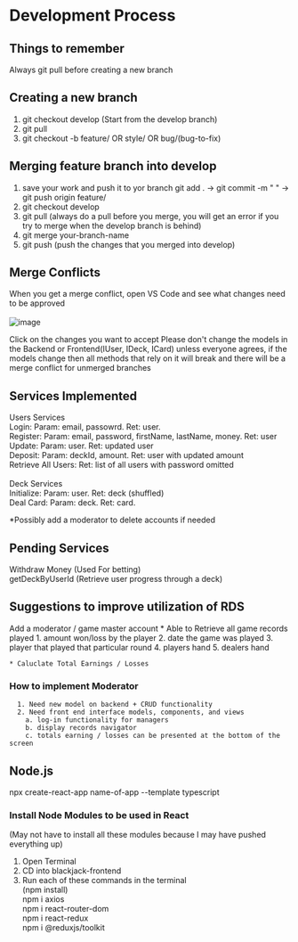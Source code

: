 # Development Process

## Things to remember
  Always git pull before creating a new branch
  
## Creating a new branch
  1. git checkout develop (Start from the develop branch)
  2. git pull
  3. git checkout -b feature/<your-feature> OR style/<component-to-style> OR bug/(bug-to-fix)

## Merging feature branch into develop
  1. save your work and push it to yor branch
    git add . -> git commit -m " " -> git push origin feature/<your-feature>
  2. git checkout develop
  3. git pull (always do a pull before you merge, you will get an error if you try to merge when the develop branch is behind)
  4. git merge your-branch-name
  5. git push (push the changes that you merged into develop)

## Merge Conflicts
  When you get a merge conflict, open VS Code and see what changes need to be approved <br/> <br/>
  ![image](https://user-images.githubusercontent.com/101683611/170808502-61732634-3ad2-442b-914b-a1eb5898a8b8.png)
  
  Click on the changes you want to accept
  Please don't change the models in the Backend or Frontend(IUser, IDeck, ICard) unless everyone agrees, if the models change then all methods that rely on it will    break and there will be a merge conflict for unmerged branches 

  
## Services Implemented
  Users Services<br/>
    Login: Param: email, passowrd. Ret: user.<br/>
    Register: Param: email, password, firstName, lastName, money. Ret: user <br/>
    Update: Param: user. Ret: updated user <br/>
    Deposit: Param: deckId, amount. Ret: user with updated amount <br/>
    Retrieve All Users: Ret: list of all users with password omitted <br/>
  <br/>
  Deck Services<br/>
    Initialize: Param: user. Ret: deck (shuffled)<br/>
    Deal Card: Param: deck. Ret: card. <br/>
  
  *Possibly add a moderator to delete accounts if needed
  
## Pending Services
 
  Withdraw Money (Used For betting) <br/>
  getDeckByUserId (Retrieve user progress through a deck) <br/>
  
## Suggestions to improve utilization of RDS 
  Add a moderator / game master account 
    * Able to Retrieve all game records played
      1. amount won/loss by the player
      2. date the game was played
      3. player that played that particular round
      4. players hand
      5. dealers hand
  
    * Caluclate Total Earnings / Losses
  
  ### How to implement Moderator
      1. Need new model on backend + CRUD functionality
      2. Need front end interface models, components, and views
        a. log-in functionality for managers
        b. display records navigator
        c. totals earning / losses can be presented at the bottom of the screen
  
## Node.js
  npx create-react-app name-of-app --template typescript<br/>

  ### Install Node Modules to be used in React
  (May not have to install all these modules because I may have pushed everything up)
  1. Open Terminal
  2. CD into blackjack-frontend
  3. Run each of these commands in the terminal<br/>
    (npm install)<br/>
    npm i axios<br/>
    npm i react-router-dom<br/>
    npm i react-redux<br/>
    npm i @reduxjs/toolkit<br/>
